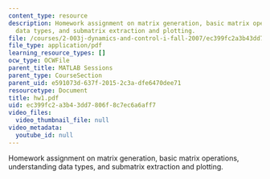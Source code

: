 ```yaml
---
content_type: resource
description: Homework assignment on matrix generation, basic matrix operations, understanding
  data types, and submatrix extraction and plotting.
file: /courses/2-003j-dynamics-and-control-i-fall-2007/ec399fc2a3b43dd7806f8c7ec6a6aff7_hw1.pdf
file_type: application/pdf
learning_resource_types: []
ocw_type: OCWFile
parent_title: MATLAB Sessions
parent_type: CourseSection
parent_uid: e591073d-637f-2015-2c3a-dfe6470dee71
resourcetype: Document
title: hw1.pdf
uid: ec399fc2-a3b4-3dd7-806f-8c7ec6a6aff7
video_files:
  video_thumbnail_file: null
video_metadata:
  youtube_id: null
---
```

Homework assignment on matrix generation, basic matrix operations, understanding data types, and submatrix extraction and plotting.

